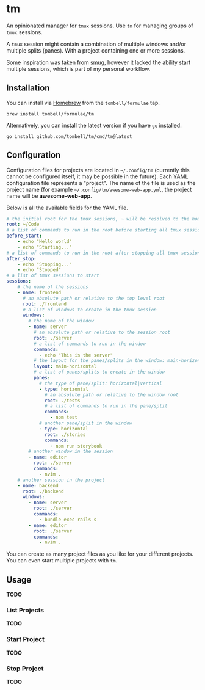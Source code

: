 # tm

An opinionated manager for `tmux` sessions. Use `tm` for managing groups of
`tmux` sessions.

A `tmux` session might contain a combination of multiple windows and/or multiple
splits (panes). With a project containing one or more sessions.

Some inspiration was taken from [smug](https://github.com/ivaaaan/smug), however
it lacked the ability start multiple sessions, which is part of my personal
workflow.

## Installation

You can install via [Homebrew](https://brew.sh) from the `tombell/formulae` tap.

    brew install tombell/formulae/tm

Alternatively, you can install the latest version if you have `go` installed:

    go install github.com/tombell/tm/cmd/tm@latest

## Configuration

Configuration files for projects are located in `~/.config/tm` (currently this
cannot be configured itself, it may be possible in the future). Each YAML
configuration file represents a "project". The name of the file is used as the
project name (for example `~/.config/tm/awesome-web-app.yml`, the project name
will be **awesome-web-app**.

Below is all the available fields for the YAML file.

```yaml
# the initial root for the tmux sessions, ~ will be resolved to the home directory
root: ~/Code
# a list of commands to run in the root before starting all tmux sessions
before_start:
    - echo "Hello world"
    - echo "Starting..."
# a list of commands to run in the root after stopping all tmux sessions
after_stop:
    - echo "Stopping..."
    - echo "Stopped"
# a list of tmux sessions to start
sessions:
    # the name of the sessions
    - name: frontend
      # an absolute path or relative to the top level root
      root: ./frontend
      # a list of windows to create in the tmux session
      windows:
        # the name of the window
        - name: server
          # an absolute path or relative to the session root
          root: ./server
          # a list of commands to run in the window
          commands:
            - echo "This is the server"
          # the layout for the panes/splits in the window: main-horizontal|main-vertical|even-horizontal|even-vertical|tiled
          layout: main-horizontal
          # a list of panes/splits to create in the window
          panes:
            # the type of pane/split: horizontal|vertical
            - type: horizontal
              # an absolute path or relative to the window root
              root: ./tests
              # a list of commands to run in the pane/split
              commands:
                - npm test
            # another pane/split in the window
            - type: horizontal
              root: ./stories
              commands:
                - npm run storybook
        # another window in the session
        - name: editor
          root: ./server
          commands:
            - nvim .
    # another session in the project
    - name: backend
      root: ./backend
      windows:
        - name: server
          root: ./server
          commands:
            - bundle exec rails s
        - name: editor
          root: ./server
          commands:
            - nvim .
```

You can create as many project files as you like for your different projects.
You can even start multiple projects with `tm`.

## Usage

**TODO**

### List Projects

**TODO**

### Start Project

**TODO**

### Stop Project

**TODO**
